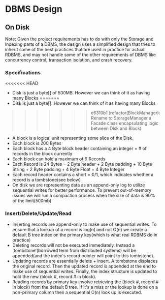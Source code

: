 # DBMS Design
## On Disk
  Note: Given the project requirements has to do with only the Storage and Indexing parts of a DBMS, the design uses a simplified design that tries to inherit some of the best practices that are used in practice for actual RDBMS, and may not handle some of the other requirements of DBMS like concurrency control, transaction isolation, and crash recovery.

  ### Specifications
<<<<<<< HEAD
  - Disk is just a byte[] of 500MB. However we can think of it as having many Blocks
=======
  - Disk is just a byte[]. However we can think of it as having many Blocks
>>>>>>> e6310b1 (refactor(BlockManager): Rename to StorageManager a Facade class encapsulating logic between Disk and Block)
  - A block is a logical unit representing some slice of the Disk.
  - Each block is 200 Bytes
  - Each block has a 4 Byte block header containing an integer = # of records in the block currently
  - Each block can hold a maximum of 9 Records
  - Each Record is 24 Bytes = 2 Byte header + 2 Byte padding + 10 Byte String + 2 Byte padding + 4 Byte Float + 4 Byte Integer
  - Each record header contains a short = 0/1, which indicates whether a record is a tombstone(see below)
  - On disk we are representing data as an append-only log to utilize sequential writes for better performance. To prevent out-of-memory issues we will run a compaction process when the size of data is 90% of the limit(500mb)

  ### Insert/Delete/Update/Read
  - Inserting records are append-only to make use of sequential writes. To ensure that a lookup of a record is log(n) and not O(n) we create a default B tree index on the primary key(which is what real RDBMS do in practice)
  - Deleting records will not be executed immediately. Instead a 'tombstone'(borrowed term from distributed systems) will be appended(and the index's record pointer will point to this tombstone).
  - Updating records are essentially delete + insert. A tombstone displaces the original record. Then the updated record is appended at the end to make use of sequential writes. Finally, the index structure is updated to hold the new (block #, record # in block). 
  - Reading records by primary key involve retrieving the (block #, record # in block) from the default B tree. If it's a miss or the lookup is done on a non-primary column then a sequential O(n) look up is executed.
